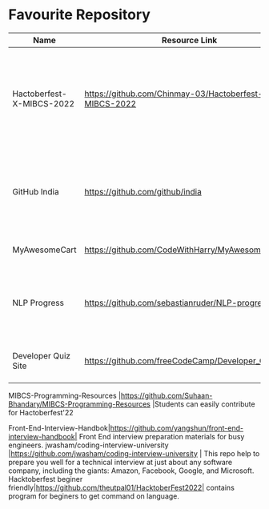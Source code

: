 # Favourite Repository
Name | Resource Link | Information
------ | ------- | --------------
Hactoberfest-X-MIBCS-2022 |https://github.com/Chinmay-03/Hactoberfest-X-MIBCS-2022 | Hactoberfest X MIBCS 2022 repo for students to contribute in open source projects within campus
GitHub India |https://github.com/github/india | GitHub resources and information for the developer community in India 
MyAwesomeCart|https://github.com/CodeWithHarry/MyAwesomeCart| A Django E commerce website.
NLP Progress |https://github.com/sebastianruder/NLP-progress| contains dataset for NLP training including Bengali, Arabic and Nepali.
Developer Quiz Site | https://github.com/freeCodeCamp/Developer_Quiz_Site | hosts 700+ multiple choice questions

MIBCS-Programming-Resources |https://github.com/Suhaan-Bhandary/MIBCS-Programming-Resources |Students can easily contribute for Hactoberfest'22

Front-End-Interview-Handbok|https://github.com/yangshun/front-end-interview-handbook|  Front End interview preparation materials for busy engineers.
jwasham/coding-interview-university |https://github.com/jwasham/coding-interview-university | This repo help to prepare you well for a technical interview at just about any software company, including the giants: Amazon, Facebook, Google, and Microsoft.
Hacktoberfest beginer friendly|https://github.com/theutpal01/HacktoberFest2022| contains program for beginers to get command on language.

